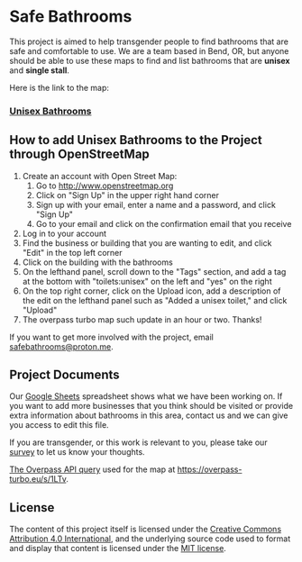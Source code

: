 # Safe Bathrooms

This project is aimed to help transgender people to find bathrooms that are safe and comfortable to use. We are a team based in Bend, OR, but anyone should be able to use these maps to find and list bathrooms that are **unisex** and **single stall**.

Here is the link to the map:

### [Unisex Bathrooms](https://overpass-turbo.eu/map.html?Q=%5Bout%3Ajson%5D%5Btimeout%3A25%5D%3B%0A%2F%2F+gather+results%0Anwr%5B%22toilets%3Aunisex%22%3D%22yes%22%5D%2843.442948806351396%2C-122.70598584362747%2C45.14524196975275%2C-120.37688428112747%29%3B%0A%2F%2F+print+results%0Aout+geom%3B)

## How to add Unisex Bathrooms to the Project through OpenStreetMap

1. Create an account with Open Street Map:
	1. Go to <http://www.openstreetmap.org>
	2. Click on "Sign Up" in the upper right hand corner
	3. Sign up with your email, enter a name and a password, and click "Sign Up"
	4. Go to your email and click on the confirmation email that you receive
2. Log in to your account
3. Find the business or building that you are wanting to edit, and click "Edit" in the top left corner
4. Click on the building with the bathrooms
5. On the lefthand panel, scroll down to the "Tags" section, and add a tag at the bottom with "toilets:unisex" on the left and "yes" on the right
6. On the top right corner, click on the Upload icon, add a description of the edit on the lefthand panel such as "Added a unisex toilet," and click "Upload"
7. The overpass turbo map such update in an hour or two. Thanks!

If you want to get more involved with the project, email <safebathrooms@proton.me>.

## Project Documents

Our [Google Sheets](https://docs.google.com/spreadsheets/d/1N9YZ3iT16n6ZQXewD_l4BO0QfzWuJ9yScImTOZmYJww/edit?usp=sharing) spreadsheet shows what we have been working on. If you want to add more businesses that you think should be visited or provide extra information about bathrooms in this area, contact us and we can give you access to edit this file.

If you are transgender, or this work is relevant to you, please take our [survey](https://cloud.artemisia.earth/apps/forms/s/YdTHPiNYG7YB3E5EWxpSKbdi) to let us know your thoughts.

[The Overpass API query](https://github.com/nadia-raven/safebathrooms/blob/main/query.overpassql) used for the map at <https://overpass-turbo.eu/s/1LTv>.

## License

The content of this project itself is licensed under the [Creative Commons Attribution 4.0 International](https://creativecommons.org/licenses/by/4.0/?ref=chooser-v1), and the underlying source code used to format and display that content is licensed under the [MIT license](https://github.com/nadia-raven/safebathrooms/blob/main/LICENSE).
